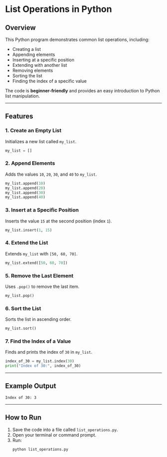 # List Operations in Python

## Overview
This Python program demonstrates common list operations, including:

- Creating a list
- Appending elements
- Inserting at a specific position
- Extending with another list
- Removing elements
- Sorting the list
- Finding the index of a specific value

The code is **beginner-friendly** and provides an easy introduction to Python list manipulation.

---

## Features

### 1. Create an Empty List
Initializes a new list called `my_list`.

```python
my_list = []
```

### 2. Append Elements
Adds the values `10`, `20`, `30`, and `40` to `my_list`.

```python
my_list.append(10)
my_list.append(20)
my_list.append(30)
my_list.append(40)
```

### 3. Insert at a Specific Position
Inserts the value `15` at the second position (index `1`).

```python
my_list.insert(1, 15)
```

### 4. Extend the List
Extends `my_list` with `[50, 60, 70]`.

```python
my_list.extend([50, 60, 70])
```

### 5. Remove the Last Element
Uses `.pop()` to remove the last item.

```python
my_list.pop()
```

### 6. Sort the List
Sorts the list in ascending order.

```python
my_list.sort()
```

### 7. Find the Index of a Value
Finds and prints the index of `30` in `my_list`.

```python
index_of_30 = my_list.index(30)
print("Index of 30:", index_of_30)
```

---

## Example Output
```
Index of 30: 3
```

---

## How to Run
1. Save the code into a file called `list_operations.py`.
2. Open your terminal or command prompt.
3. Run:
   ```bash
   python list_operations.py
   ```
